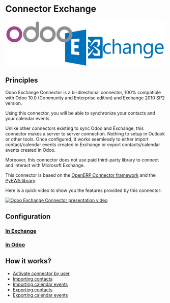 # Connector Exchange

![Logo](./images/OdooXchange.png) 

## Principles

Odoo Exchange Connector is a bi-directional connector, 100% compatible with Odoo 10.0 (Community and Enterprise edition) and Exchange 2010 SP2 version.

Using this connector, you will be able to synchronize your contacts and your calendar events.

Unlike other connectors existing to sync Odoo and Exchange, this connector makes a server to server connection. Nothing to setup in Outlook or other tools. Once configured, it works seemlessly to either import contact/calendar events created in Exchange or export contacts/calendar events created in Odoo.

Moreover, this connector does not use paid third-party library to connect and interact with Microsoft Exchange.

This connector is based on the [OpenERP Connector framework](https://github.com/OCA/connector) and the [PyEWS library](https://github.com/camptocamp/PyEWS).

Here is a quick video to show you the features provided by this connector:

[![Odoo Exchange Connector presentation video](https://img.youtube.com/vi/jEhFTtzG1MU/0.jpg)](https://www.youtube.com/watch?v=jEhFTtzG1MU)


## Configuration

### [In Exchange](./config/exchange_configuration.md)

### [In Odoo](./config/odoo_configuration.md)


## How it works?

* [Activate connector by user](./how_to/activate.md)
* [Importing contacts](./how_to/import_contacts.md)
* [Importing calendar events](./how_to/import_calendar_events.md)
* [Exporting contacts](./how_to/export_contacts.md)
* [Exporting calendar events](./how_to/export_calendar_events.md)